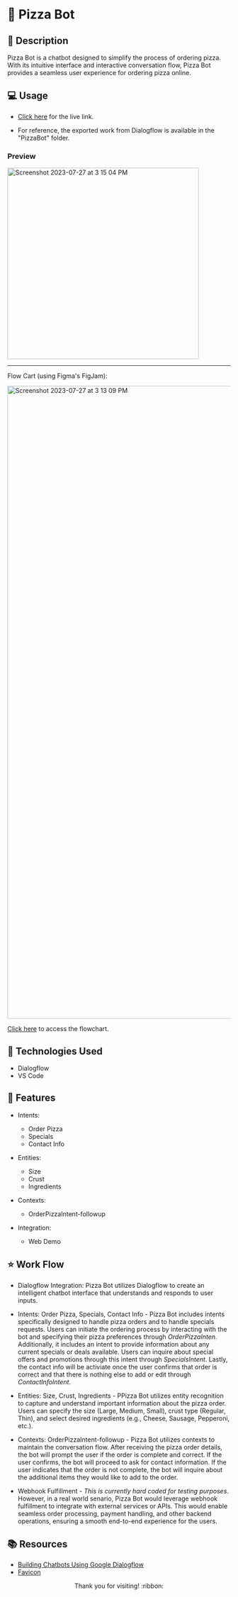 # :pizza: Pizza Bot

## :pencil: Description

Pizza Bot is a chatbot designed to simplify the process of ordering pizza. With its intuitive interface and interactive conversation flow, Pizza Bot provides a seamless user experience for ordering pizza online.

## :computer: Usage

- [Click here](https://hbarry89.github.io/Pizza-Bot/) for the live link.

- For reference, the exported work from Dialogflow is available in the "PizzaBot" folder.

### Preview

<img width="432" alt="Screenshot 2023-07-27 at 3 15 04 PM" src="https://github.com/hbarry89/Pizza-Bot/assets/106551259/0fe99061-c059-4e1a-8d22-b142ce897424">

---

Flow Cart (using Figma's FigJam):

<img width="1428" alt="Screenshot 2023-07-27 at 3 13 09 PM" src="https://github.com/hbarry89/Pizza-Bot/assets/106551259/fbbd67ac-7a0c-4db5-b156-be5fe84eb645">

[Click here](https://www.figma.com/file/MubV1kyFvaWREeRnz2eH8B/Pizza-Bot?type=whiteboard&node-id=0%3A1&t=RlTgIMxItuZMKa73-1) to access the flowchart.

## :wrench: Technologies Used

- Dialogflow
- VS Code

## :star2: Features

- Intents:
    - Order Pizza
    - Specials
    - Contact Info

- Entities: 
    - Size
    - Crust
    - Ingredients

- Contexts:
    - OrderPizzaIntent-followup

- Integration: 
    - Web Demo

## :star: Work Flow

- Dialogflow Integration: Pizza Bot utilizes Dialogflow to create an intelligent chatbot interface that understands and responds to user inputs.

- Intents: Order Pizza, Specials, Contact Info - Pizza Bot includes intents specifically designed to handle pizza orders and to handle specials requests. Users can initiate the ordering process by interacting with the bot and specifying their pizza preferences through *OrderPizzaInten*. Additionally, it includes an intent to provide information about any current specials or deals available. Users can inquire about special offers and promotions through this intent through *SpecialsIntent*. Lastly, the contact info will be activiate once the user confirms that order is correct and that there is nothing else to add or edit through *ContactInfoIntent*.

- Entities: Size, Crust, Ingredients - PPizza Bot utilizes entity recognition to capture and understand important information about the pizza order. Users can specify the size (Large, Medium, Small), crust type (Regular, Thin), and select desired ingredients (e.g., Cheese, Sausage, Pepperoni, etc.).

- Contexts: OrderPizzaIntent-followup - Pizza Bot utilizes contexts to maintain the conversation flow. After receiving the pizza order details, the bot will prompt the user if the order is complete and correct. If the user confirms, the bot will proceed to ask for contact information. If the user indicates that the order is not complete, the bot will inquire about the additional items they would like to add to the order.

- Webhook Fulfillment - *This is currently hard coded for testing purposes*. However, in a real world senario, Pizza Bot would leverage webhook fulfillment to integrate with external services or APIs. This would enable seamless order processing, payment handling, and other backend operations, ensuring a smooth end-to-end experience for the users.

## :books: Resources

- [Building Chatbots Using Google Dialogflow](https://www.linkedin.com/learning/building-chatbots-using-google-dialogflow/chatbot-creation-with-google-dialogflow)
- [Favicon](https://fav.farm/)

<p align="center">Thank you for visiting! :ribbon:</p>